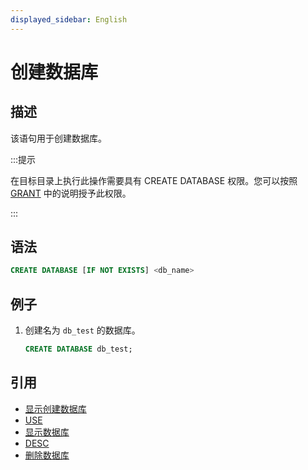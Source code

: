 ```yaml
---
displayed_sidebar: English
---
```


# 创建数据库

## 描述

该语句用于创建数据库。

:::提示

在目标目录上执行此操作需要具有 CREATE DATABASE 权限。您可以按照 [GRANT](../account-management/GRANT.md) 中的说明授予此权限。

:::

## 语法

```sql
CREATE DATABASE [IF NOT EXISTS] <db_name>
```

## 例子

1. 创建名为 `db_test` 的数据库。

    ```sql
    CREATE DATABASE db_test;
    ```

## 引用

- [显示创建数据库](../data-manipulation/SHOW_CREATE_DATABASE.md)
- [USE](../data-definition/USE.md)
- [显示数据库](../data-manipulation/SHOW_DATABASES.md)
- [DESC](../Utility/DESCRIBE.md)
- [删除数据库](../data-definition/DROP_DATABASE.md)

